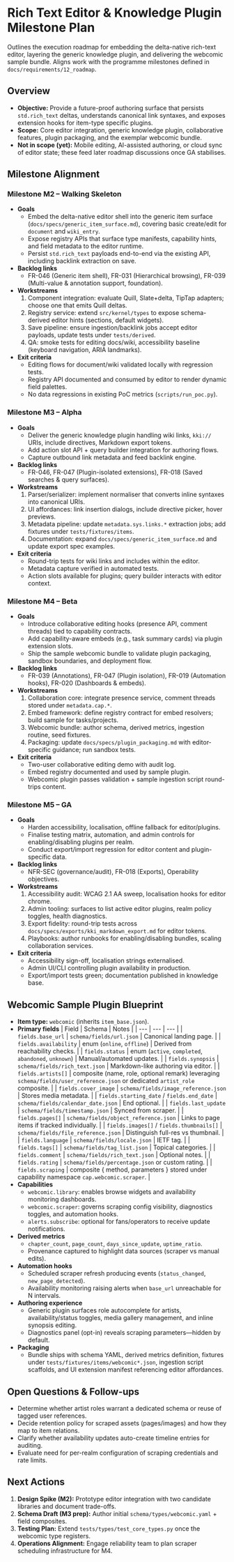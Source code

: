 # Rich Text Editor & Knowledge Plugin Milestone Plan

Outlines the execution roadmap for embedding the delta-native rich-text editor, layering the generic knowledge plugin, and delivering the webcomic sample bundle. Aligns work with the programme milestones defined in `docs/requirements/12_roadmap`.

## Overview
- **Objective:** Provide a future-proof authoring surface that persists `std.rich_text` deltas, understands canonical link syntaxes, and exposes extension hooks for item-type specific plugins.
- **Scope:** Core editor integration, generic knowledge plugin, collaborative features, plugin packaging, and the exemplar webcomic bundle.
- **Not in scope (yet):** Mobile editing, AI-assisted authoring, or cloud sync of editor state; these feed later roadmap discussions once GA stabilises.

## Milestone Alignment

### Milestone M2 – Walking Skeleton
- **Goals**
  - Embed the delta-native editor shell into the generic item surface (`docs/specs/generic_item_surface.md`), covering basic create/edit for `document` and `wiki_entry`.
  - Expose registry APIs that surface type manifests, capability hints, and field metadata to the editor runtime.
  - Persist `std.rich_text` payloads end-to-end via the existing API, including backlink extraction on save.
- **Backlog links**
  - FR-046 (Generic item shell), FR-031 (Hierarchical browsing), FR-039 (Multi-value & annotation support, foundation).
- **Workstreams**
  1. Component integration: evaluate Quill, Slate+delta, TipTap adapters; choose one that emits Quill deltas.
  2. Registry service: extend `src/kernel/types` to expose schema-derived editor hints (sections, default widgets).
  3. Save pipeline: ensure ingestion/backlink jobs accept editor payloads, update tests under `tests/derived`.
  4. QA: smoke tests for editing docs/wiki, accessibility baseline (keyboard navigation, ARIA landmarks).
- **Exit criteria**
  - Editing flows for document/wiki validated locally with regression tests.
  - Registry API documented and consumed by editor to render dynamic field palettes.
  - No data regressions in existing PoC metrics (`scripts/run_poc.py`).

### Milestone M3 – Alpha
- **Goals**
  - Deliver the generic knowledge plugin handling wiki links, `kki://` URIs, include directives, Markdown export tokens.
  - Add action slot API + query builder integration for authoring flows.
  - Capture outbound link metadata and feed backlink engine.
- **Backlog links**
  - FR-046, FR-047 (Plugin-isolated extensions), FR-018 (Saved searches & query surfaces).
- **Workstreams**
  1. Parser/serializer: implement normaliser that converts inline syntaxes into canonical URIs.
  2. UI affordances: link insertion dialogs, include directive picker, hover previews.
  3. Metadata pipeline: update `metadata.sys.links.*` extraction jobs; add fixtures under `tests/fixtures/items`.
  4. Documentation: expand `docs/specs/generic_item_surface.md` and update export spec examples.
- **Exit criteria**
  - Round-trip tests for wiki links and includes within the editor.
  - Metadata capture verified in automated tests.
  - Action slots available for plugins; query builder interacts with editor context.

### Milestone M4 – Beta
- **Goals**
  - Introduce collaborative editing hooks (presence API, comment threads) tied to capability contracts.
  - Add capability-aware embeds (e.g., task summary cards) via plugin extension slots.
  - Ship the sample webcomic bundle to validate plugin packaging, sandbox boundaries, and deployment flow.
- **Backlog links**
  - FR-039 (Annotations), FR-047 (Plugin isolation), FR-019 (Automation hooks), FR-020 (Dashboards & embeds).
- **Workstreams**
  1. Collaboration core: integrate presence service, comment threads stored under `metadata.cap.*`.
  2. Embed framework: define registry contract for embed resolvers; build sample for tasks/projects.
  3. Webcomic bundle: author schema, derived metrics, ingestion routine, seed fixtures.
  4. Packaging: update `docs/specs/plugin_packaging.md` with editor-specific guidance; run sandbox tests.
- **Exit criteria**
  - Two-user collaborative editing demo with audit log.
  - Embed registry documented and used by sample plugin.
  - Webcomic plugin passes validation + sample ingestion script round-trips content.

### Milestone M5 – GA
- **Goals**
  - Harden accessibility, localisation, offline fallback for editor/plugins.
  - Finalise testing matrix, automation, and admin controls for enabling/disabling plugins per realm.
  - Conduct export/import regression for editor content and plugin-specific data.
- **Backlog links**
  - NFR-SEC (governance/audit), FR-018 (Exports), Operability objectives.
- **Workstreams**
  1. Accessibility audit: WCAG 2.1 AA sweep, localisation hooks for editor chrome.
  2. Admin tooling: surfaces to list active editor plugins, realm policy toggles, health diagnostics.
  3. Export fidelity: round-trip tests across `docs/specs/exports/kki_markdown_export.md` for editor tokens.
  4. Playbooks: author runbooks for enabling/disabling bundles, scaling collaboration services.
- **Exit criteria**
  - Accessibility sign-off, localisation strings externalised.
  - Admin UI/CLI controlling plugin availability in production.
  - Export/import tests green; documentation published in knowledge base.

## Webcomic Sample Plugin Blueprint
- **Item type:** `webcomic` (inherits `item_base.json`).
- **Primary fields**
  | Field | Schema | Notes |
  | --- | --- | --- |
  | `fields.base_url` | `schema/fields/url.json` | Canonical landing page. |
  | `fields.availability` | enum (`online`, `offline`) | Derived from reachability checks. |
  | `fields.status` | enum (`active`, `completed`, `abandoned`, `unknown`) | Manual/automated updates. |
  | `fields.synopsis` | `schema/fields/rich_text.json` | Markdown-like authoring via editor. |
  | `fields.artists[]` | composite (name, role, optional remark) leveraging `schema/fields/user_reference.json` or dedicated `artist_role` composite. |
  | `fields.cover_image` | `schema/fields/image_reference.json` | Stores media metadata. |
  | `fields.starting_date` / `fields.end_date` | `schema/fields/calendar_date.json` | End optional. |
  | `fields.last_update` | `schema/fields/timestamp.json` | Synced from scraper. |
  | `fields.pages[]` | `schema/fields/object_reference.json` | Links to page items if tracked individually. |
  | `fields.images[]` / `fields.thumbnails[]` | `schema/fields/file_reference.json` | Distinguish full-res vs thumbnail. |
  | `fields.language` | `schema/fields/locale.json` | IETF tag. |
  | `fields.tags[]` | `schema/fields/tag_list.json` | Topical categories. |
  | `fields.comment` | `schema/fields/rich_text.json` | Optional notes. |
  | `fields.rating` | `schema/fields/percentage.json` or custom rating. |
  | `fields.scraping` | composite { method, parameters } stored under capability namespace `cap.webcomic.scraper`. |
- **Capabilities**
  - `webcomic.library`: enables browse widgets and availability monitoring dashboards.
  - `webcomic.scraper`: governs scraping config visibility, diagnostics toggles, and automation hooks.
  - `alerts.subscribe`: optional for fans/operators to receive update notifications.
- **Derived metrics**
  - `chapter_count`, `page_count`, `days_since_update`, `uptime_ratio`.
  - Provenance captured to highlight data sources (scraper vs manual edits).
- **Automation hooks**
  - Scheduled scraper refresh producing events (`status_changed`, `new_page_detected`).
  - Availability monitoring raising alerts when `base_url` unreachable for N intervals.
- **Authoring experience**
  - Generic plugin surfaces role autocomplete for artists, availability/status toggles, media gallery management, and inline synopsis editing.
  - Diagnostics panel (opt-in) reveals scraping parameters—hidden by default.
- **Packaging**
  - Bundle ships with schema YAML, derived metrics definition, fixtures under `tests/fixtures/items/webcomic*.json`, ingestion script scaffolds, and UI extension manifest referencing editor affordances.

## Open Questions & Follow-ups
- Determine whether artist roles warrant a dedicated schema or reuse of tagged user references.
- Decide retention policy for scraped assets (pages/images) and how they map to item relations.
- Clarify whether availability updates auto-create timeline entries for auditing.
- Evaluate need for per-realm configuration of scraping credentials and rate limits.

## Next Actions
1. **Design Spike (M2):** Prototype editor integration with two candidate libraries and document trade-offs.
2. **Schema Draft (M3 prep):** Author initial `schema/types/webcomic.yaml` + field composites.
3. **Testing Plan:** Extend `tests/types/test_core_types.py` once the webcomic type registers.
4. **Operations Alignment:** Engage reliability team to plan scraper scheduling infrastructure for M4.

